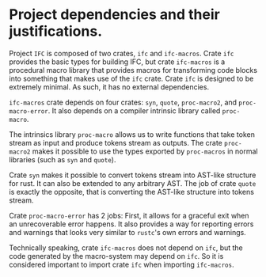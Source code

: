 # Project dependencies and their justifications.

Project `IFC` is composed of two crates, `ifc` and `ifc-macros`. Crate `ifc` provides the basic types for building IFC, but crate `ifc-macros` is a procedural macro library that provides macros for transforming code blocks into something that makes use of the `ifc` crate. Crate `ifc` is designed to be extremely minimal. As such, it has no external dependencies.

`ifc-macros` crate depends on four crates: `syn`, `quote`, `proc-macro2`, and `proc-macro-error`. It also depends on a compiler intrinsic library called `proc-macro`.

The intrinsics library `proc-macro` allows us to write functions that take token stream as input and produce tokens stream as outputs. The crate `proc-macro2` makes it possible to use the types exported by `proc-macros` in normal libraries (such as `syn` and `quote`).

Crate `syn` makes it possible to convert tokens stream into AST-like structure for rust. It can also be extended to any arbitrary AST. The job of crate `quote` is exactly the opposite, that is converting the AST-like structure into tokens stream.

Crate `proc-macro-error` has 2 jobs: First, it allows for a graceful exit when an unrecoverable error happens. It also provides a way for reporting errors and warnings that looks very similar to `rustc`'s own errors and warnings. 

Technically speaking, crate `ifc-macros` does not depend on `ifc`, but the code generated by the macro-system may depend on `ifc`. So it is considered important to import crate `ifc` when importing `ifc-macros`.

